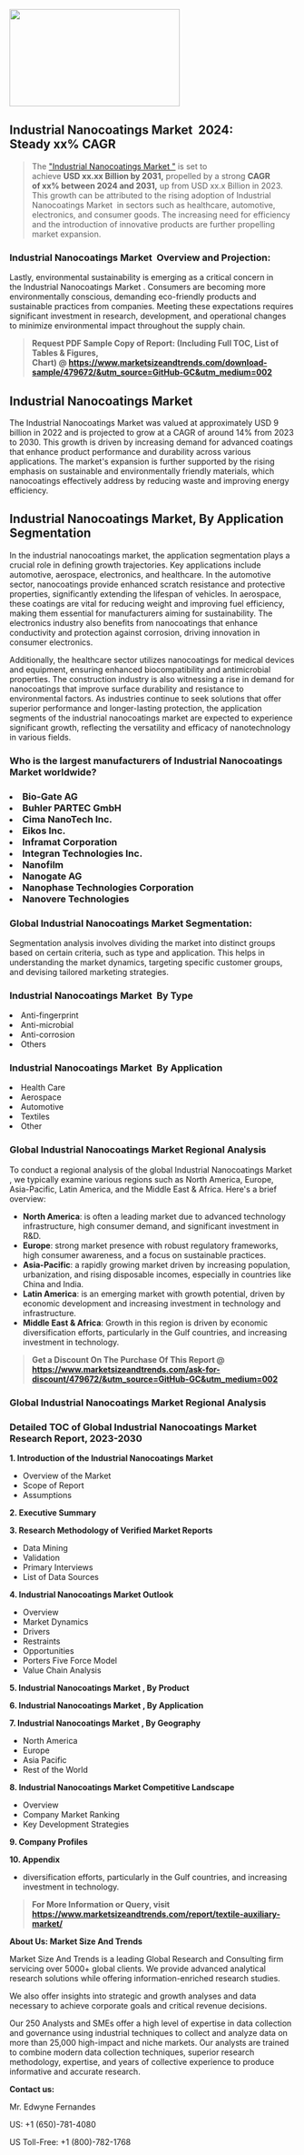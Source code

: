 <p><img class="alignnone size-medium wp-image-20088" src="https://ffe5etoiles.com/wp-content/uploads/2024/12/MST1-300x171.png" alt="" width="300" height="171" /></p><h2 id="ember46" class="ember-view reader-text-block__heading-2">Industrial Nanocoatings Market &nbsp;2024: Steady&nbsp;xx% CAGR</h2><blockquote id="ember47" class="ember-view reader-text-block__blockquote">The&nbsp;<a class="app-aware-link " href="https://www.marketsizeandtrends.com/download-sample/479672/&utm_source=GitHub-GC&utm_medium=002" target="_blank" data-test-app-aware-link="">"Industrial Nanocoatings Market "</a>&nbsp;is set to achieve&nbsp;<strong>USD&nbsp;xx.xx&nbsp;Billion by 2031,</strong>&nbsp;propelled by a strong&nbsp;<strong>CAGR of&nbsp;xx% between 2024 and 2031,</strong>&nbsp;up from USD xx.x Billion in 2023. This growth can be attributed to the rising adoption of&nbsp;Industrial Nanocoatings Market &nbsp;in sectors such as healthcare, automotive, electronics, and consumer goods. The increasing need for efficiency and the introduction of innovative products are further propelling market expansion.</blockquote><h3 id="ember48" class="ember-view reader-text-block__heading-3">Industrial Nanocoatings Market &nbsp;Overview and Projection:</h3><p id="ember49" class="ember-view reader-text-block__paragraph">Lastly, environmental sustainability is emerging as a critical concern in the&nbsp;Industrial Nanocoatings Market . Consumers are becoming more environmentally conscious, demanding eco-friendly products and sustainable practices from companies. Meeting these expectations requires significant investment in research, development, and operational changes to minimize environmental impact throughout the supply chain.</p><blockquote id="ember50" class="ember-view reader-text-block__blockquote"><strong>Request PDF Sample Copy of Report: (Including Full TOC, List of Tables &amp; Figures, Chart)&nbsp;@&nbsp;<strong><a href="https://www.marketsizeandtrends.com/download-sample/479672/&utm_source=GitHub-GC&utm_medium=002" target="_blank">https://www.marketsizeandtrends.com/download-sample/479672/&utm_source=GitHub-GC&utm_medium=002</a></strong></strong></blockquote><h3 class=""> <h2>Industrial Nanocoatings Market</h2><p>The Industrial Nanocoatings Market was valued at approximately USD 9 billion in 2022 and is projected to grow at a CAGR of around 14% from 2023 to 2030. This growth is driven by increasing demand for advanced coatings that enhance product performance and durability across various applications. The market's expansion is further supported by the rising emphasis on sustainable and environmentally friendly materials, which nanocoatings effectively address by reducing waste and improving energy efficiency.</p><h2>Industrial Nanocoatings Market, By Application Segmentation</h2><p>In the industrial nanocoatings market, the application segmentation plays a crucial role in defining growth trajectories. Key applications include automotive, aerospace, electronics, and healthcare. In the automotive sector, nanocoatings provide enhanced scratch resistance and protective properties, significantly extending the lifespan of vehicles. In aerospace, these coatings are vital for reducing weight and improving fuel efficiency, making them essential for manufacturers aiming for sustainability. The electronics industry also benefits from nanocoatings that enhance conductivity and protection against corrosion, driving innovation in consumer electronics.</p><p>Additionally, the healthcare sector utilizes nanocoatings for medical devices and equipment, ensuring enhanced biocompatibility and antimicrobial properties. The construction industry is also witnessing a rise in demand for nanocoatings that improve surface durability and resistance to environmental factors. As industries continue to seek solutions that offer superior performance and longer-lasting protection, the application segments of the industrial nanocoatings market are expected to experience significant growth, reflecting the versatility and efficacy of nanotechnology in various fields.</p></h3><h3 id="" class="">Who is the largest manufacturers of&nbsp;Industrial Nanocoatings Market worldwide?</h3><h3 class=""></Li><Li>Bio-Gate AG</Li><Li> Buhler PARTEC GmbH</Li><Li> Cima NanoTech Inc.</Li><Li> Eikos Inc.</Li><Li> Inframat Corporation</Li><Li> Integran Technologies Inc.</Li><Li> Nanofilm</Li><Li> Nanogate AG</Li><Li> Nanophase Technologies Corporation</Li><Li> Nanovere Technologies</h3><h3 id="ember53" class="ember-view reader-text-block__heading-3">Global&nbsp;Industrial Nanocoatings Market Segmentation:</h3><p id="ember54" class="ember-view reader-text-block__paragraph">Segmentation analysis involves dividing the market into distinct groups based on certain criteria, such as type and application. This helps in understanding the market dynamics, targeting specific customer groups, and devising tailored marketing strategies.</p><h3 id="" class="">Industrial Nanocoatings Market &nbsp;By Type</h3><p></Li><Li>Anti-fingerprint</Li><Li> Anti-microbial</Li><Li> Anti-corrosion</Li><Li> Others</p><h3 id="" class="">Industrial Nanocoatings Market &nbsp;By Application</h3><p class=""></Li><Li>Health Care</Li><Li> Aerospace</Li><Li> Automotive</Li><Li> Textiles</Li><Li> Other</p><h3 id="ember62" class="ember-view reader-text-block__heading-3">Global Industrial Nanocoatings Market Regional Analysis</h3><p id="ember63" class="ember-view reader-text-block__paragraph">To conduct a regional analysis of the global Industrial Nanocoatings Market , we typically examine various regions such as North America, Europe, Asia-Pacific, Latin America, and the Middle East &amp; Africa. Here's a brief overview:</p><ul><li><strong>North America</strong>: is often a leading market due to advanced technology infrastructure, high consumer demand, and significant investment in R&amp;D.</li><li><strong>Europe</strong>: strong market presence with robust regulatory frameworks, high consumer awareness, and a focus on sustainable practices.</li><li><strong>Asia-Pacific</strong>: a rapidly growing market driven by increasing population, urbanization, and rising disposable incomes, especially in countries like China and India.</li><li><strong>Latin America</strong>: is an emerging market with growth potential, driven by economic development and increasing investment in technology and infrastructure.</li><li><strong>Middle East &amp; Africa</strong>: Growth in this region is driven by economic diversification efforts, particularly in the Gulf countries, and increasing investment in technology.</li></ul><blockquote id="ember61" class="ember-view reader-text-block__blockquote"><strong>Get a Discount On The Purchase Of This Report @ <strong><a href="https://html-cleaner.com/" target="">https://www.marketsizeandtrends.com/ask-for-discount/479672/&utm_source=GitHub-GC&utm_medium=002</a></strong></strong></blockquote><h3 id="ember62" class="ember-view reader-text-block__heading-3">Global Industrial Nanocoatings Market Regional Analysis</h3><h3 id="" class="">Detailed TOC of Global Industrial Nanocoatings Market Research Report, 2023-2030</h3><p id="" class=""><strong>1. Introduction of the Industrial Nanocoatings Market </strong></p><ul><li>Overview of the Market</li><li>Scope of Report</li><li>Assumptions</li></ul><p id="" class=""><strong>2. Executive Summary</strong></p><p id="" class=""><strong>3. Research Methodology of Verified Market Reports</strong></p><ul><li>Data Mining</li><li>Validation</li><li>Primary Interviews</li><li>List of Data Sources</li></ul><p id="" class=""><strong>4. Industrial Nanocoatings Market Outlook</strong></p><ul><li>Overview</li><li>Market Dynamics</li><li>Drivers</li><li>Restraints</li><li>Opportunities</li><li>Porters Five Force Model</li><li>Value Chain Analysis</li></ul><p id="" class=""><strong>5. Industrial Nanocoatings Market , By Product</strong></p><p id="" class=""><strong>6. Industrial Nanocoatings Market , By Application</strong></p><p id="" class=""><strong>7. Industrial Nanocoatings Market , By Geography</strong></p><ul><li>North America</li><li>Europe</li><li>Asia Pacific</li><li>Rest of the World</li></ul><p id="" class=""><strong>8. Industrial Nanocoatings Market Competitive Landscape</strong></p><ul><li>Overview</li><li>Company Market Ranking</li><li>Key Development Strategies</li></ul><p id="" class=""><strong>9. Company Profiles</strong></p><p id="" class=""><strong>10. Appendix</strong></p><ul><li>diversification efforts, particularly in the Gulf countries, and increasing investment in technology.</li></ul><blockquote id="ember65" class="ember-view reader-text-block__blockquote"><strong>For More Information or Query, visit <strong><strong><a href="https://html-cleaner.com/" target="">https://www.marketsizeandtrends.com/report/textile-auxiliary-market/</a></strong></strong></strong></blockquote><p id="" class=""><strong>About Us: Market Size And Trends</strong></p><p id="" class="">Market Size And Trends is a leading Global Research and Consulting firm servicing over 5000+ global clients. We provide advanced analytical research solutions while offering information-enriched research studies.</p><p id="" class="">We also offer insights into strategic and growth analyses and data necessary to achieve corporate goals and critical revenue decisions.</p><p id="" class="">Our 250 Analysts and SMEs offer a high level of expertise in data collection and governance using industrial techniques to collect and analyze data on more than 25,000 high-impact and niche markets. Our analysts are trained to combine modern data collection techniques, superior research methodology, expertise, and years of collective experience to produce informative and accurate research.</p><p id="" class=""><strong>Contact us:</strong></p><p id="" class="">Mr. Edwyne Fernandes</p><p id="" class="">US: +1 (650)-781-4080</p><p id="" class="">US Toll-Free: +1 (800)-782-1768</p>
